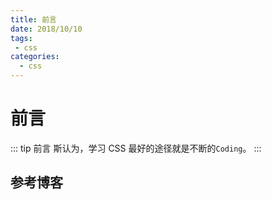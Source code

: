```yaml
--- 
title: 前言
date: 2018/10/10
tags: 
 - css
categories:
  - css
---
```

# 前言
::: tip 前言
斯认为，学习 CSS 最好的途径就是不断的`Coding`。
:::

## 参考博客